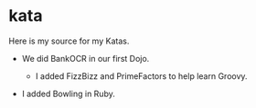 kata
====

Here is my source for my Katas.

* We did BankOCR in our first Dojo.
  * I added FizzBizz and PrimeFactors to help learn Groovy.
  
* I added Bowling in Ruby.


